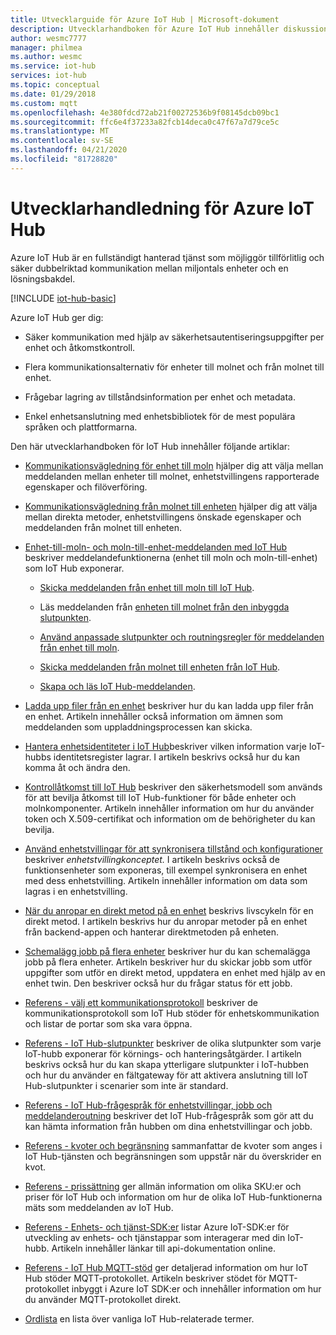 ```yaml
---
title: Utvecklarguide för Azure IoT Hub | Microsoft-dokument
description: Utvecklarhandboken för Azure IoT Hub innehåller diskussioner om slutpunkter, säkerhet, identitetsregistret, enhetshantering, direkta metoder, enhetstvillingar, filöverföringar, jobb, IoT Hub-frågespråk och meddelanden.
author: wesmc7777
manager: philmea
ms.author: wesmc
ms.service: iot-hub
services: iot-hub
ms.topic: conceptual
ms.date: 01/29/2018
ms.custom: mqtt
ms.openlocfilehash: 4e380fdcd72ab21f00272536b9f08145dcb09bc1
ms.sourcegitcommit: ffc6e4f37233a82fcb14deca0c47f67a7d79ce5c
ms.translationtype: MT
ms.contentlocale: sv-SE
ms.lasthandoff: 04/21/2020
ms.locfileid: "81728820"
---
```

# <a name="azure-iot-hub-developer-guide"></a>Utvecklarhandledning för Azure IoT Hub

Azure IoT Hub är en fullständigt hanterad tjänst som möjliggör tillförlitlig och säker dubbelriktad kommunikation mellan miljontals enheter och en lösningsbakdel.

[!INCLUDE [iot-hub-basic](../../includes/iot-hub-basic-partial.md)]

Azure IoT Hub ger dig:

* Säker kommunikation med hjälp av säkerhetsautentiseringsuppgifter per enhet och åtkomstkontroll.

* Flera kommunikationsalternativ för enheter till molnet och från molnet till enhet.

* Frågebar lagring av tillståndsinformation per enhet och metadata.

* Enkel enhetsanslutning med enhetsbibliotek för de mest populära språken och plattformarna.

Den här utvecklarhandboken för IoT Hub innehåller följande artiklar:

* [Kommunikationsvägledning för enhet till moln](iot-hub-devguide-d2c-guidance.md) hjälper dig att välja mellan meddelanden mellan enheter till molnet, enhetstvillingens rapporterade egenskaper och filöverföring.

* [Kommunikationsvägledning från molnet till enheten](iot-hub-devguide-c2d-guidance.md) hjälper dig att välja mellan direkta metoder, enhetstvillingens önskade egenskaper och meddelanden från molnet till enheten.

* [Enhet-till-moln- och moln-till-enhet-meddelanden med IoT Hub](iot-hub-devguide-messaging.md) beskriver meddelandefunktionerna (enhet till moln och moln-till-enhet) som IoT Hub exponerar.

  * [Skicka meddelanden från enhet till moln till IoT Hub](iot-hub-devguide-messages-d2c.md).

  * Läs meddelanden från [enheten till molnet från den inbyggda slutpunkten](iot-hub-devguide-messages-read-builtin.md).

  * [Använd anpassade slutpunkter och routningsregler för meddelanden från enhet till moln](iot-hub-devguide-messages-read-custom.md).

  * [Skicka meddelanden från molnet till enheten från IoT Hub](iot-hub-devguide-messages-c2d.md).

  * [Skapa och läs IoT Hub-meddelanden](iot-hub-devguide-messages-construct.md).

* [Ladda upp filer från en enhet](iot-hub-devguide-file-upload.md) beskriver hur du kan ladda upp filer från en enhet. Artikeln innehåller också information om ämnen som meddelanden som uppladdningsprocessen kan skicka.

* [Hantera enhetsidentiteter i IoT Hub](iot-hub-devguide-identity-registry.md)beskriver vilken information varje IoT-hubbs identitetsregister lagrar. I artikeln beskrivs också hur du kan komma åt och ändra den.

* [Kontrollåtkomst till IoT Hub](iot-hub-devguide-security.md) beskriver den säkerhetsmodell som används för att bevilja åtkomst till IoT Hub-funktioner för både enheter och molnkomponenter. Artikeln innehåller information om hur du använder token och X.509-certifikat och information om de behörigheter du kan bevilja.

* [Använd enhetstvillingar för att synkronisera tillstånd och konfigurationer](iot-hub-devguide-device-twins.md) beskriver *enhetstvillingkonceptet.* I artikeln beskrivs också de funktionsenheter som exponeras, till exempel synkronisera en enhet med dess enhetstvilling. Artikeln innehåller information om data som lagras i en enhetstvilling.

* [När du anropar en direkt metod på en enhet](iot-hub-devguide-direct-methods.md) beskrivs livscykeln för en direkt metod. I artikeln beskrivs hur du anropar metoder på en enhet från backend-appen och hanterar direktmetoden på enheten.

* [Schemalägg jobb på flera enheter](iot-hub-devguide-jobs.md) beskriver hur du kan schemalägga jobb på flera enheter. Artikeln beskriver hur du skickar jobb som utför uppgifter som utför en direkt metod, uppdatera en enhet med hjälp av en enhet twin. Den beskriver också hur du frågar status för ett jobb.

* [Referens - välj ett kommunikationsprotokoll](iot-hub-devguide-protocols.md) beskriver de kommunikationsprotokoll som IoT Hub stöder för enhetskommunikation och listar de portar som ska vara öppna.

* [Referens - IoT Hub-slutpunkter](iot-hub-devguide-endpoints.md) beskriver de olika slutpunkter som varje IoT-hubb exponerar för körnings- och hanteringsåtgärder. I artikeln beskrivs också hur du kan skapa ytterligare slutpunkter i IoT-hubben och hur du använder en fältgateway för att aktivera anslutning till IoT Hub-slutpunkter i scenarier som inte är standard.

* [Referens - IoT Hub-frågespråk för enhetstvillingar, jobb och meddelanderoutning](iot-hub-devguide-query-language.md) beskriver det IoT Hub-frågespråk som gör att du kan hämta information från hubben om dina enhetstvillingar och jobb.

* [Referens - kvoter och begränsning](iot-hub-devguide-quotas-throttling.md) sammanfattar de kvoter som anges i IoT Hub-tjänsten och begränsningen som uppstår när du överskrider en kvot.

* [Referens - prissättning](iot-hub-devguide-pricing.md) ger allmän information om olika SKU:er och priser för IoT Hub och information om hur de olika IoT Hub-funktionerna mäts som meddelanden av IoT Hub.

* [Referens - Enhets- och tjänst-SDK:er](iot-hub-devguide-sdks.md) listar Azure IoT-SDK:er för utveckling av enhets- och tjänstappar som interagerar med din IoT-hubb. Artikeln innehåller länkar till api-dokumentation online.

* [Referens - IoT Hub MQTT-stöd](iot-hub-mqtt-support.md) ger detaljerad information om hur IoT Hub stöder MQTT-protokollet. Artikeln beskriver stödet för MQTT-protokollet inbyggt i Azure IoT SDK:er och innehåller information om hur du använder MQTT-protokollet direkt.

* [Ordlista](iot-hub-devguide-glossary.md) en lista över vanliga IoT Hub-relaterade termer.
